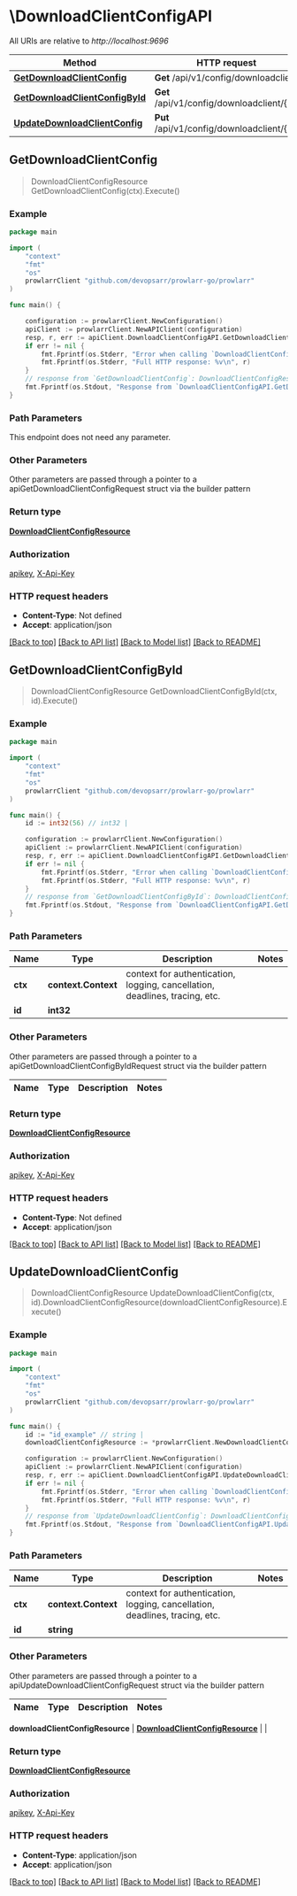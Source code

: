 # \DownloadClientConfigAPI

All URIs are relative to *http://localhost:9696*

Method | HTTP request | Description
------------- | ------------- | -------------
[**GetDownloadClientConfig**](DownloadClientConfigAPI.md#GetDownloadClientConfig) | **Get** /api/v1/config/downloadclient | 
[**GetDownloadClientConfigById**](DownloadClientConfigAPI.md#GetDownloadClientConfigById) | **Get** /api/v1/config/downloadclient/{id} | 
[**UpdateDownloadClientConfig**](DownloadClientConfigAPI.md#UpdateDownloadClientConfig) | **Put** /api/v1/config/downloadclient/{id} | 



## GetDownloadClientConfig

> DownloadClientConfigResource GetDownloadClientConfig(ctx).Execute()



### Example

```go
package main

import (
	"context"
	"fmt"
	"os"
	prowlarrClient "github.com/devopsarr/prowlarr-go/prowlarr"
)

func main() {

	configuration := prowlarrClient.NewConfiguration()
	apiClient := prowlarrClient.NewAPIClient(configuration)
	resp, r, err := apiClient.DownloadClientConfigAPI.GetDownloadClientConfig(context.Background()).Execute()
	if err != nil {
		fmt.Fprintf(os.Stderr, "Error when calling `DownloadClientConfigAPI.GetDownloadClientConfig``: %v\n", err)
		fmt.Fprintf(os.Stderr, "Full HTTP response: %v\n", r)
	}
	// response from `GetDownloadClientConfig`: DownloadClientConfigResource
	fmt.Fprintf(os.Stdout, "Response from `DownloadClientConfigAPI.GetDownloadClientConfig`: %v\n", resp)
}
```

### Path Parameters

This endpoint does not need any parameter.

### Other Parameters

Other parameters are passed through a pointer to a apiGetDownloadClientConfigRequest struct via the builder pattern


### Return type

[**DownloadClientConfigResource**](DownloadClientConfigResource.md)

### Authorization

[apikey](../README.md#apikey), [X-Api-Key](../README.md#X-Api-Key)

### HTTP request headers

- **Content-Type**: Not defined
- **Accept**: application/json

[[Back to top]](#) [[Back to API list]](../README.md#documentation-for-api-endpoints)
[[Back to Model list]](../README.md#documentation-for-models)
[[Back to README]](../README.md)


## GetDownloadClientConfigById

> DownloadClientConfigResource GetDownloadClientConfigById(ctx, id).Execute()



### Example

```go
package main

import (
	"context"
	"fmt"
	"os"
	prowlarrClient "github.com/devopsarr/prowlarr-go/prowlarr"
)

func main() {
	id := int32(56) // int32 | 

	configuration := prowlarrClient.NewConfiguration()
	apiClient := prowlarrClient.NewAPIClient(configuration)
	resp, r, err := apiClient.DownloadClientConfigAPI.GetDownloadClientConfigById(context.Background(), id).Execute()
	if err != nil {
		fmt.Fprintf(os.Stderr, "Error when calling `DownloadClientConfigAPI.GetDownloadClientConfigById``: %v\n", err)
		fmt.Fprintf(os.Stderr, "Full HTTP response: %v\n", r)
	}
	// response from `GetDownloadClientConfigById`: DownloadClientConfigResource
	fmt.Fprintf(os.Stdout, "Response from `DownloadClientConfigAPI.GetDownloadClientConfigById`: %v\n", resp)
}
```

### Path Parameters


Name | Type | Description  | Notes
------------- | ------------- | ------------- | -------------
**ctx** | **context.Context** | context for authentication, logging, cancellation, deadlines, tracing, etc.
**id** | **int32** |  | 

### Other Parameters

Other parameters are passed through a pointer to a apiGetDownloadClientConfigByIdRequest struct via the builder pattern


Name | Type | Description  | Notes
------------- | ------------- | ------------- | -------------


### Return type

[**DownloadClientConfigResource**](DownloadClientConfigResource.md)

### Authorization

[apikey](../README.md#apikey), [X-Api-Key](../README.md#X-Api-Key)

### HTTP request headers

- **Content-Type**: Not defined
- **Accept**: application/json

[[Back to top]](#) [[Back to API list]](../README.md#documentation-for-api-endpoints)
[[Back to Model list]](../README.md#documentation-for-models)
[[Back to README]](../README.md)


## UpdateDownloadClientConfig

> DownloadClientConfigResource UpdateDownloadClientConfig(ctx, id).DownloadClientConfigResource(downloadClientConfigResource).Execute()



### Example

```go
package main

import (
	"context"
	"fmt"
	"os"
	prowlarrClient "github.com/devopsarr/prowlarr-go/prowlarr"
)

func main() {
	id := "id_example" // string | 
	downloadClientConfigResource := *prowlarrClient.NewDownloadClientConfigResource() // DownloadClientConfigResource |  (optional)

	configuration := prowlarrClient.NewConfiguration()
	apiClient := prowlarrClient.NewAPIClient(configuration)
	resp, r, err := apiClient.DownloadClientConfigAPI.UpdateDownloadClientConfig(context.Background(), id).DownloadClientConfigResource(downloadClientConfigResource).Execute()
	if err != nil {
		fmt.Fprintf(os.Stderr, "Error when calling `DownloadClientConfigAPI.UpdateDownloadClientConfig``: %v\n", err)
		fmt.Fprintf(os.Stderr, "Full HTTP response: %v\n", r)
	}
	// response from `UpdateDownloadClientConfig`: DownloadClientConfigResource
	fmt.Fprintf(os.Stdout, "Response from `DownloadClientConfigAPI.UpdateDownloadClientConfig`: %v\n", resp)
}
```

### Path Parameters


Name | Type | Description  | Notes
------------- | ------------- | ------------- | -------------
**ctx** | **context.Context** | context for authentication, logging, cancellation, deadlines, tracing, etc.
**id** | **string** |  | 

### Other Parameters

Other parameters are passed through a pointer to a apiUpdateDownloadClientConfigRequest struct via the builder pattern


Name | Type | Description  | Notes
------------- | ------------- | ------------- | -------------

 **downloadClientConfigResource** | [**DownloadClientConfigResource**](DownloadClientConfigResource.md) |  | 

### Return type

[**DownloadClientConfigResource**](DownloadClientConfigResource.md)

### Authorization

[apikey](../README.md#apikey), [X-Api-Key](../README.md#X-Api-Key)

### HTTP request headers

- **Content-Type**: application/json
- **Accept**: application/json

[[Back to top]](#) [[Back to API list]](../README.md#documentation-for-api-endpoints)
[[Back to Model list]](../README.md#documentation-for-models)
[[Back to README]](../README.md)

